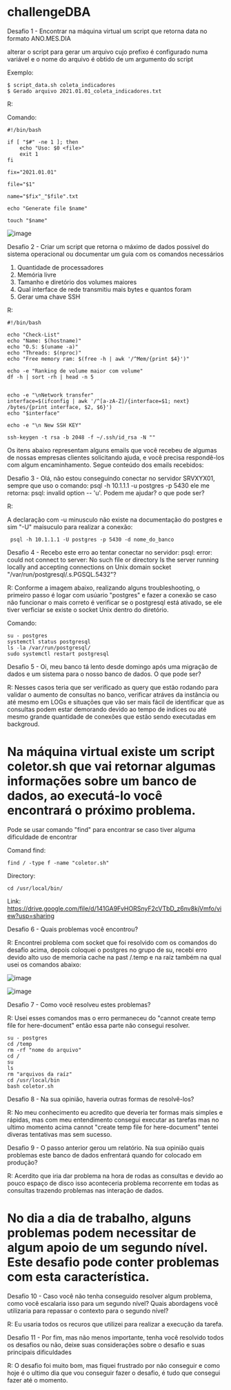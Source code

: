 # challengeDBA

Desafio 1 - Encontrar na máquina virtual um script que retorna data no formato ANO.MES.DIA

alterar o script para gerar um arquivo cujo prefixo é configurado numa variável e o nome do arquivo é obtido de um argumento do script

Exemplo:

````
$ script_data.sh coleta_indicadores
$ Gerado arquivo 2021.01.01_coleta_indicadores.txt
````

R:

Comando:

````
#!/bin/bash

if [ "$#" -ne 1 ]; then
    echo "Uso: $0 <file>"
    exit 1
fi

fix="2021.01.01"

file="$1"

name="$fix"_"$file".txt

echo "Generate file $name"

touch "$name"
````

![image](https://github.com/amaralchr250/challengeDBA/assets/42553791/f14a273c-3b7b-4ee7-8dd1-bb4d3139975d)



Desafio 2 - Criar um script que retorna o máximo de dados possível do sistema operacional ou documentar um guia com os comandos necessários

1. Quantidade de processadores
2. Memória livre
3. Tamanho e diretório dos volumes maiores
4. Qual interface de rede transmitiu mais bytes e quantos foram
5. Gerar uma chave SSH

R: 

````
#!/bin/bash

echo "Check-List"
echo "Name: $(hostname)"
echo "O.S: $(uname -a)"
echo "Threads: $(nproc)"
echo "Free memory ram: $(free -h | awk '/^Mem/{print $4}')"

echo -e "Ranking de volume maior com volume"
df -h | sort -rh | head -n 5


echo -e "\nNetwork transfer"
interface=$(ifconfig | awk '/^[a-zA-Z]/{interface=$1; next} /bytes/{print interface, $2, $6}')
echo "$interface"

echo -e "\n New SSH KEY"

ssh-keygen -t rsa -b 2048 -f ~/.ssh/id_rsa -N ""
````

Os itens abaixo representam alguns emails que você recebeu de algumas de nossas empresas clientes solicitando ajuda, e você precisa respondê-los com algum encaminhamento. Segue conteúdo dos emails recebidos:

Desafio 3 - Olá, não estou conseguindo conectar no servidor SRVXYX01, sempre que uso o comando: psql -h 10.1.1.1 -u postgres -p 5430 ele me retorna: psql: invalid option -- 'u'. Podem me ajudar? o que pode ser?

R:

A declaração com -u minusculo não existe na documentação do postgres e sim "-U" maisuculo para realizar a conexão:

````
 psql -h 10.1.1.1 -U postgres -p 5430 -d nome_do_banco
````


Desafio 4 - Recebo este erro ao tentar conectar no servidor: psql: error: could not connect to server: No such file or directory Is the server running locally and accepting connections on Unix domain socket "/var/run/postgresql/.s.PGSQL.5432"?

R:
Conforme a imagem abaixo, realizando alguns troubleshooting, o primeiro passo é logar com usúario "postgres" e fazer a conexão se caso não funcionar o mais correto é verificar se o postgresql está ativado, se ele tiver verficiar se existe o socket Unix dentro do diretório.

Comando:
````
su - postgres
systemctl status postgresql
ls -la /var/run/postgresql/
sudo systemctl restart postgresql
````

Desafio 5 - Oi, meu banco tá lento desde domingo após uma migração de dados e um sistema para o nosso banco de dados. O que pode ser?

R: Nesses casos teria que ser verificado as query que estão rodando para validar o aumento de consultas no banco, verificar atráves da instãncia ou até mesmo em LOGs e situações que vão ser mais fácil de identificar que as consultas podem estar demorando devido ao tempo de indices ou até mesmo grande quantidade de conexões que estão sendo executadas em backgroud.

# Na máquina virtual existe um script coletor.sh que vai retornar algumas informações sobre um banco de dados, ao executá-lo você encontrará o próximo problema.

Pode se usar comando "find" para encontrar se caso tiver alguma dificuldade de encontrar

Comand find:

````
find / -type f -name "coletor.sh"
````

Directory: 

````
cd /usr/local/bin/
````

Link: https://drive.google.com/file/d/141GA9FvHORSnyF2cVTbD_z6nv8kjVmfo/view?usp=sharing

Desafio 6 - Quais problemas você encontrou?

R: Encontrei problema com socket que foi resolvido com os comandos do desafio acima, depois coloquei o postgres no grupo de su, recebi erro devido alto uso de memoria cache na past /.temp e na raíz também na qual usei os comandos abaixo:

![image](https://github.com/amaralchr250/challengeDBA/assets/42553791/cd13e04d-f2d1-4ba3-801d-913180e1c014)

![image](https://github.com/amaralchr250/challengeDBA/assets/42553791/0bded294-ba89-4134-9fef-cec247cc57c5)

Desafio 7 - Como você resolveu estes problemas?

R: Usei esses comandos mas o erro permaneceu do "cannot create temp file for here-document" então essa parte não consegui resolver.

````
su - postgres
cd /temp
rm -rf "nome do arquivo"
cd /
su
ls
rm "arquivos da raíz"
cd /usr/local/bin
bash coletor.sh
````
Desafio 8 - Na sua opinião, haveria outras formas de resolvê-los?

R: No meu conhecimento eu acredito que deveria ter formas mais simples e rápidas, mas com meu entendimento consegui executar as tarefas mas no ultimo momento acima cannot "create temp file for here-document"  tentei diveras tentativas mas sem sucesso.

Desafio 9 - O passo anterior gerou um relatório. Na sua opinião quais problemas este banco de dados enfrentará quando for colocado em produção?

R: Acerdito que iria dar problema na hora de rodas as consultas e devido ao pouco espaço de disco isso aconteceria problema recorrente em todas as consultas trazendo problemas nas interação de dados.

# No dia a dia de trabalho, alguns problemas podem necessitar de algum apoio de um segundo nível. Este desafio pode conter problemas com esta característica.

Desafio 10 - Caso você não tenha conseguido resolver algum problema, como você escalaria isso para um segundo nível? Quais abordagens você utilizaria para repassar o contexto para o segundo nível?

R: Eu usaria todos os recuros que utilizei para realizar a execução da tarefa.

Desafio 11 - Por fim, mas não menos importante, tenha você resolvido todos os desafios ou não, deixe suas considerações sobre o desafio e suas principais dificuldades

R: O desafio foi muito bom, mas fiquei frustrado por não conseguir e como hoje é o ultimo dia que vou conseguir fazer o desafio, é tudo que consegui fazer até o momento.
